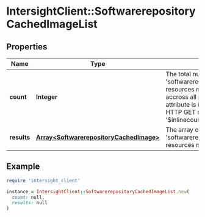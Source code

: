 # IntersightClient::SoftwarerepositoryCachedImageList

## Properties

| Name | Type | Description | Notes |
| ---- | ---- | ----------- | ----- |
| **count** | **Integer** | The total number of &#39;softwarerepository.CachedImage&#39; resources matching the request, accross all pages. The &#39;Count&#39; attribute is included when the HTTP GET request includes the &#39;$inlinecount&#39; parameter. | [optional] |
| **results** | [**Array&lt;SoftwarerepositoryCachedImage&gt;**](SoftwarerepositoryCachedImage.md) | The array of &#39;softwarerepository.CachedImage&#39; resources matching the request. | [optional] |

## Example

```ruby
require 'intersight_client'

instance = IntersightClient::SoftwarerepositoryCachedImageList.new(
  count: null,
  results: null
)
```

